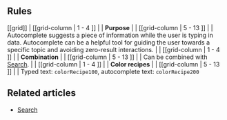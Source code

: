 ## Rules

[[grid]]
| [[grid-column | 1 - 4 ]]
| | **Purpose**
|
| [[grid-column | 5 - 13 ]]
| |  Autocomplete suggests a piece of information while the user is typing in data. Autocomplete can be a helpful tool for guiding the user towards a specific topic and avoiding zero-result interactions.
|
| [[grid-column | 1 - 4 ]]
| | **Combination**
|
| [[grid-column | 5 - 13 ]]
| |  Can be combined with [Search](/pattern/Search?styleguide-components-enabled=true&react--core-components-enabled=true).
|
| [[grid-column | 1 - 4 ]]
| | **Color recipes**
|
| [[grid-column | 5 - 13 ]]
| | Typed text: `colorRecipe100`, autocomplete text: `colorRecipe200`

## Related articles

- [Search](/pattern/Search?styleguide-components-enabled=true&react--core-components-enabled=true)
